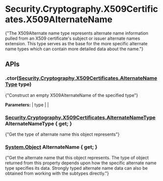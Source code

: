 # Security.Cryptography.X509Certificates.X509AlternateName

{"The X509Alternate name type represents alternate name information pulled from an X509 certificate's subject or issuer alternate names extension. This type serves as the base for the more specific alternate name types which can contain more detailed data about the name."} 

## APIs

### .ctor([Security.Cryptography.X509Certificates.AlternateNameType](Security.Cryptography.X509Certificates.AlternateNameType) type)

{"Construct an empty X509AlternateName of the specified type"} 

**Parameters:**
| type |  |


### [Security.Cryptography.X509Certificates.AlternateNameType](Security.Cryptography.X509Certificates.AlternateNameType) AlternateNameType { get; }

{"Get the type of alternate name this object represents"} 

### [System.Object](http://msdn.microsoft.com/en-us/library/system.object.aspx) AlternateName { get; }

{"Get the alternate name that this object represents. The type of object returned from this property depends upon how the specific alternate name type specifies its data. Strongly typed alternate name data can also be obtained from working with the subtypes directly."} 

